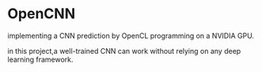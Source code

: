 # OpenCNN
implementing a CNN prediction by OpenCL programming on a NVIDIA GPU.

in this project,a well-trained CNN can work without relying on any deep learning framework.
